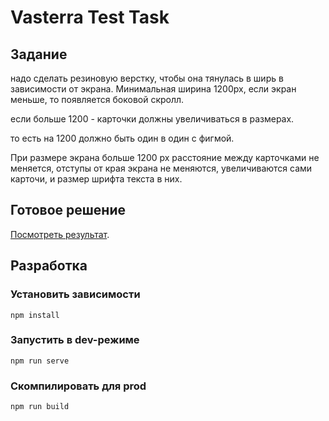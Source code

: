 # Vasterra Test Task

## Задание

надо сделать резиновую верстку, чтобы она тянулась в ширь в зависимости от экрана. Минимальная ширина 1200px, если экран меньше, то появляется боковой скролл.

если больше 1200 - карточки должны увеличиваться в размерах.

то есть на 1200 должно быть один в один с фигмой.

При размере экрана больше 1200 px расстояние между карточками не меняется, отступы от края экрана не меняются, увеличиваются сами карточи, и размер шрифта текста в них.

## Готовое решение
[Посмотреть результат](https://evgenii-code.github.io/vasterra).

## Разработка
### Установить зависимости
```
npm install
```

### Запустить в dev-режиме
```
npm run serve
```

### Скомпилировать для prod
```
npm run build
```
